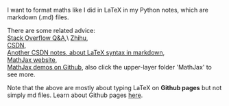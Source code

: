 I want to format maths like I did in LaTeX in my Python notes, which are markdown (.md) files. 

There are some related advice:\
[Stack Overflow Q&A](https://stackoverflow.com/questions/26275645/how-to-support-latex-in-github-pages),\\
[Zhihu](https://zhuanlan.zhihu.com/p/36302775),\
[CSDN](https://blog.csdn.net/David_Han008/article/details/78343836),\
[Another CSDN notes, about LaTeX syntax in markdown](https://blog.csdn.net/weixin_44544923/article/details/97375111?utm_medium=distribute.pc_feed_404.none-task-blog-BlogCommendFromBaidu-2.nonecase&depth_1-utm_source=distribute.pc_feed_404.none-task-blog-BlogCommendFromBaidu-2.nonecas),\
[MathJax website](https://www.mathjax.org/#docs),\
[MathJax demos on Github](https://github.com/mathjax/MathJax-demos-web), also click the upper-layer folder 'MathJax' to see more.

Note that the above are mostly about typing LaTeX on __Github pages__ but not simply md files. Learn about Github pages [here](https://docs.github.com/en/github/working-with-github-pages).
